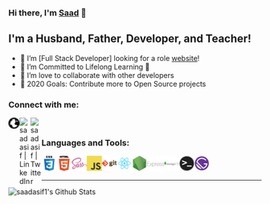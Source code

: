 ### Hi there, I'm [Saad][website] 👋

## I'm a Husband, Father, Developer, and Teacher!
- 🔭 I’m [Full Stack Developer] looking for a role [website]!
- 🌱 I’m Committed to Lifelong Learning 🧠
- 👯 I’m love to collaborate with other developers
- 🥅 2020 Goals: Contribute more to Open Source projects

### Connect with me:

[<img align="left" alt="saad-asif.com" width="22px" src="https://raw.githubusercontent.com/iconic/open-iconic/master/svg/globe.svg" />][website]
[<img align="left" alt="saadasif | LinkedIn" width="22px" src="https://cdn.jsdelivr.net/npm/simple-icons@v3/icons/linkedin.svg" />][linkedin]
[<img align="left" alt="saadasif | Twitter" width="22px" src="https://cdn.jsdelivr.net/npm/simple-icons@v3/icons/twitter.svg" />][twitter]
<br />

### Languages and Tools:

<img align="left" alt="CSS3" width="30px" src="https://raw.githubusercontent.com/github/explore/80688e429a7d4ef2fca1e82350fe8e3517d3494d/topics/css/css.png" />
<img align="left" alt="HTML" width="30px" src="https://raw.githubusercontent.com/github/explore/80688e429a7d4ef2fca1e82350fe8e3517d3494d/topics/html/html.png" />
<img align="left" alt="Sass" width="30px" src="https://raw.githubusercontent.com/github/explore/80688e429a7d4ef2fca1e82350fe8e3517d3494d/topics/sass/sass.png" />
<img align="left" alt="javascipt" width="30px" src="https://raw.githubusercontent.com/github/explore/80688e429a7d4ef2fca1e82350fe8e3517d3494d/topics/javascript/javascript.png" />
<img align="left" alt="git" width="30px" src="https://raw.githubusercontent.com/github/explore/80688e429a7d4ef2fca1e82350fe8e3517d3494d/topics/git/git.png" />
<img align="left" alt="react" width="30px" src="https://raw.githubusercontent.com/github/explore/80688e429a7d4ef2fca1e82350fe8e3517d3494d/topics/react/react.png" />
<img align="left" alt="Nodejs" width="30px" src="https://raw.githubusercontent.com/github/explore/80688e429a7d4ef2fca1e82350fe8e3517d3494d/topics/nodejs/nodejs.png" />
<img align="left" alht="express" width="34px" src="https://raw.githubusercontent.com/github/explore/80688e429a7d4ef2fca1e82350fe8e3517d3494d/topics/express/express.png" />
<img align="left" alt="MongoDB" width="30px" src="https://raw.githubusercontent.com/github/explore/80688e429a7d4ef2fca1e82350fe8e3517d3494d/topics/mongodb/mongodb.png" />
<img align="left" alht="terminal" width="30px" src="https://raw.githubusercontent.com/github/explore/80688e429a7d4ef2fca1e82350fe8e3517d3494d/topics/terminal/terminal.png" />
<img align="left" alt="Gatsby" width="30px" src="https://raw.githubusercontent.com/github/explore/e94815998e4e0713912fed477a1f346ec04c3da2/topics/gatsby/gatsby.png" />


<br />
<br />

---

<img align="left" alt="saadasif1's Github Stats" src="https://github-readme-stats.vercel.app/api?username=saadasif1&show_icons=true&hide_border=true" />

[website]: https://saad-asif.com
[linkedin]: https://www.linkedin.com/in/saad-asif-7268851a8/
[twitter]: https://twitter.com/Saad_Asif_
